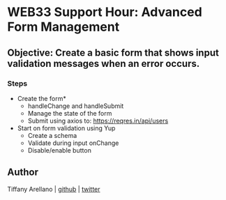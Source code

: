# WEB33 Support Hour: Advanced Form Management

## Objective: Create a basic form that shows input validation messages when an error occurs.

### Steps

- Create the form*
  - handleChange and handleSubmit
  - Manage the state of the form
  - Submit using axios to: https://reqres.in/api/users
- Start on form validation using Yup
  - Create a schema
  - Validate during input onChange
  - Disable/enable button

## Author
Tiffany Arellano | [github](https://github.com/yirano) | [twitter](twitter.com/yiirano)
  